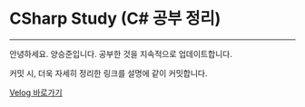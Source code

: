 # CSharp Study (C# 공부 정리)
---
안녕하세요. 양승준입니다.
공부한 것을 지속적으로 업데이트합니다.

커밋 시, 더욱 자세히 정리한 링크를 설명에 같이 커밋합니다.

[Velog 바로가기](https://velog.io/@deviru0413/posts)
